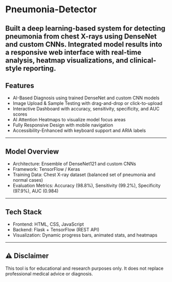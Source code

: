 # Pneumonia-Detector
Built a deep learning-based system for detecting pneumonia from chest X-rays using DenseNet and custom CNNs. Integrated model results into a responsive web interface with real-time analysis, heatmap visualizations, and clinical-style reporting.
---
## Features
- AI-Based Diagnosis using trained DenseNet and custom CNN models
- Image Upload & Sample Testing with drag-and-drop or click-to-upload
- Interactive Dashboard with accuracy, sensitivity, specificity, and AUC scores
- AI Attention Heatmaps to visualize model focus areas
- Fully Responsive Design with mobile navigation
- Accessibility-Enhanced with keyboard support and ARIA labels
---
## Model Overview
- Architecture: Ensemble of DenseNet121 and custom CNNs
- Framework: TensorFlow / Keras
- Training Data: Chest X-ray dataset (balanced set of pneumonia and normal cases)
- Evaluation Metrics: Accuracy (98.8%), Sensitivity (99.2%), Specificity (97.9%), AUC (0.984)
---
## Tech Stack
- Frontend: HTML, CSS, JavaScript
- Backend: Flask + TensorFlow (REST API)
- Visualization: Dynamic progress bars, animated stats, and heatmaps
---
## ⚠️ Disclaimer
This tool is for educational and research purposes only. It does not replace professional medical advice or diagnosis.
